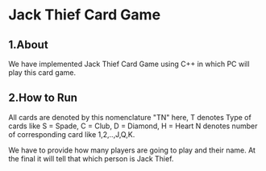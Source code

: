 # Jack Thief Card Game

## 1.About
We have implemented Jack Thief Card Game using C++ in which PC will play this card game.

## 2.How to Run 
All cards are denoted by this nomenclature "TN"
here, T denotes Type of cards like S = Spade, C = Club, D = Diamond, H = Heart
N denotes number of corresponding card like 1,2,..,J,Q,K.

We have to provide how many players are going to play and their name.
At the final it will tell that which person is Jack Thief.
